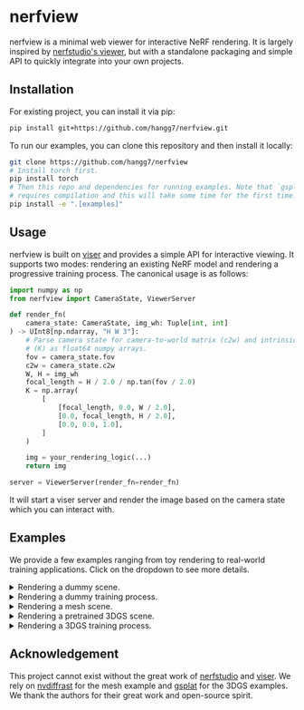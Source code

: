 # nerfview

nerfview is a minimal web viewer for interactive NeRF rendering. It is largely
inspired by [nerfstudio's
viewer](https://github.com/nerfstudio-project/nerfstudio), but with a
standalone packaging and simple API to quickly integrate into your own
projects.

## Installation

For existing project, you can install it via pip:

```bash
pip install git+https://github.com/hangg7/nerfview.git
```

To run our examples, you can clone this repository and then install it locally:

```bash
git clone https://github.com/hangg7/nerfview
# Install torch first.
pip install torch
# Then this repo and dependencies for running examples. Note that `gsplat`
# requires compilation and this will take some time for the first time.
pip install -e ".[examples]"
```

## Usage

nerfview is built on [viser](https://viser.studio/latest/) and provides a simple API for interactive viewing. It supports two modes: rendering an existing NeRF model and rendering a progressive training process.
The canonical usage is as follows:

```python
import numpy as np
from nerfview import CameraState, ViewerServer

def render_fn(
    camera_state: CameraState, img_wh: Tuple[int, int]
) -> UInt8[np.ndarray, "H W 3"]:
    # Parse camera state for camera-to-world matrix (c2w) and intrinsic matrix
    # (K) as float64 numpy arrays.
    fov = camera_state.fov
    c2w = camera_state.c2w
    W, H = img_wh
    focal_length = H / 2.0 / np.tan(fov / 2.0)
    K = np.array(
        [
            [focal_length, 0.0, W / 2.0],
            [0.0, focal_length, H / 2.0],
            [0.0, 0.0, 1.0],
        ]
    )

    img = your_rendering_logic(...)
    return img

server = ViewerServer(render_fn=render_fn)
```

It will start a viser server and render the image based on the camera state which you can interact with.

## Examples

We provide a few examples ranging from toy rendering to real-world training
applications. Click on the dropdown to see more details.

<details>
<summary>Rendering a dummy scene.</summary>
<br>
This example is the best starting point to understand the basic API.

```bash
python examples/00_dummy_rendering.py
```

</details>

<details>
<summary>Rendering a dummy training process.</summary>
<br>
This example is the best starting point to understand the API for training time
update.
```bash
python examples/01_dummy_training.py
```

</details>

<details>
<summary>Rendering a mesh scene.</summary>
<br>
This example showcases how to interactively viewing a mesh by directly serving
rendering results using <a href="https://nvlabs.github.io/nvdiffrast/">nvdiffrast</a>.

```bash
# Only need to run once the first time.
bash examples/assets/download_dragon_mesh.sh
CUDA_VISIBLE_DEVICES=0 python examples/02_mesh_rendering.py
```

</details>

<details>
<summary>Rendering a pretrained 3DGS scene.</summary>
<br>
This example showcases how to render a pretrained 3DGS model using gsplat. The
scene is cropped such that it is smaller to download.

```bash
# Only need to run once the first time.
bash examples/assets/download_gsplat_ckpt.sh
CUDA_VISIBLE_DEVICES=0 python examples/03_gsplat_rendering.py \
    --ckpt results/garden/ckpts/ckpt_6999_crop.pt
```

</details>

<details>
<summary>Rendering a 3DGS training process.</summary>
<br>
This example showcases how to render while training 3DGS on mip-NeRF's garden
scene using gsplat.

```bash
# Only need to run once the first time.
bash examples/assets/download_colmap_garden.sh
CUDA_VISIBLE_DEVICES=0 python examples/04_gsplat_training.py \
    --data_dir examples/assets/colmap_garden/ \
    --data_factor 8 \
    --result_dir results/garden/
```

</details>

## Acknowledgement

This project cannot exist without the great work of
[nerfstudio](https://github.com/nerfstudio-project/nerfstudio) and
[viser](https://viser.studio/latest/). We rely on
[nvdiffrast](https://nvlabs.github.io/nvdiffrast/) for the mesh example and
[gsplat](https://docs.gsplat.studio/latest/) for the 3DGS examples. We thank
the authors for their great work and open-source spirit.
